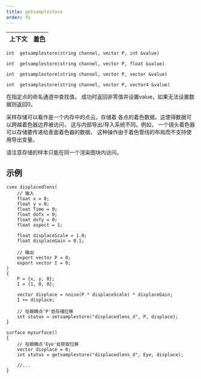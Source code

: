 ```yaml
---
title: getsamplestore
order: 31
---
```

| 上下文 | [着色](../contexts/shading.html) |
| --- | --- |

`int  getsamplestore(string channel, vector P, int &value)`

`int  getsamplestore(string channel, vector P, float &value)`

`int  getsamplestore(string channel, vector P, vector &value)`

`int  getsamplestore(string channel, vector P, vector4 &value)`

在指定点的命名通道中查找值。
成功时返回非零值并设置value，如果无法设置数据则返回0。

采样存储可以看作是一个内存中的点云，存储着
各点的着色数据。这使得数据可以跨越着色器边界被访问，
这与内部导出/导入系统不同。例如，
一个镜头着色器可以存储要传递给表面着色器的数据，
这种操作由于着色管线的布局而不支持使用导出变量。

请注意存储的样本只能在同一个渲染图块内访问。

## 示例

```vex
cvex displacedlens(
    // 输入
    float x = 0;
    float y = 0;
    float Time = 0;
    float dofx = 0;
    float dofy = 0;
    float aspect = 1;

    float displaceScale = 1.0;
    float displaceGain = 0.1;

    // 输出
    export vector P = 0;
    export vector I = 0;
)
{
    P = {x, y, 0};
    I = {1, 0, 0};

    vector displace = noise(P * displaceScale) * displaceGain;
    I += displace;

    // 在眼睛点'P'处存储位移
    int status = setsamplestore("displacedlens_d", P, displace);
}

surface mysurface()
{
    // 在眼睛点'Eye'处获取位移
    vector displace = 0;
    int status = getsamplestore("displacedlens_d", Eye, displace);

    //...
}

```
